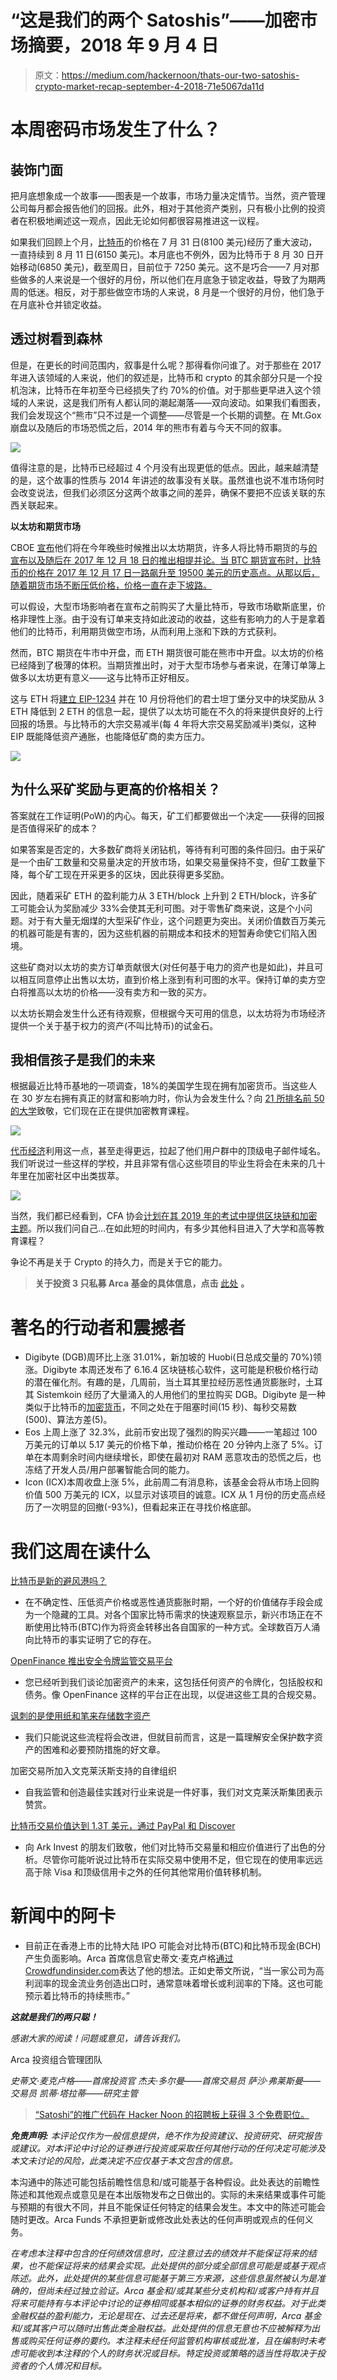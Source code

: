 # “这是我们的两个 Satoshis”——加密市场摘要，2018 年 9 月 4 日

> 原文：<https://medium.com/hackernoon/thats-our-two-satoshis-crypto-market-recap-september-4-2018-71e5067da11d>

# 本周密码市场发生了什么？

## 装饰门面

把月底想象成一个故事——图表是一个故事，市场力量决定情节。当然，资产管理公司每月都会报告他们的回报。此外，相对于其他资产类别，只有极小比例的投资者在积极地阐述这一观点，因此无论如何都很容易推进这一议程。

如果我们回顾上个月，[比特币](https://hackernoon.com/tagged/bitcoin)的价格在 7 月 31 日(8100 美元)经历了重大波动，一直持续到 8 月 11 日(6150 美元)。本月底也不例外，因为比特币于 8 月 30 日开始移动(6850 美元)，截至周日，目前位于 7250 美元。这不是巧合——7 月对那些做多的人来说是一个很好的月份，所以他们在月底急于锁定收益，导致了为期两周的低迷。相反，对于那些做空市场的人来说，8 月是一个很好的月份，他们急于在月底补仓并锁定收益。

## 透过树看到森林

但是，在更长的时间范围内，叙事是什么呢？那得看你问谁了。对于那些在 2017 年进入该领域的人来说，他们的叙述是，比特币和 crypto 的其余部分只是一个投机泡沫，比特币在年初至今已经损失了约 70%的价值。对于那些更早进入这个领域的人来说，这是我们所有人都认同的潮起潮落——双向波动。如果我们看图表，我们会发现这个“熊市”只不过是一个调整——尽管是一个长期的调整。在 Mt.Gox 崩盘以及随后的市场恐慌之后，2014 年的熊市有着与今天不同的叙事。

![](img/ef5860962114d70f94e8c58276738725.png)

值得注意的是，比特币已经超过 4 个月没有出现更低的低点。因此，越来越清楚的是，这个故事的性质与 2014 年讲述的故事没有关联。虽然谁也说不准市场何时会改变说法，但我们必须区分这两个故事之间的差异，确保不要把不应该关联的东西关联起来。

**以太坊和期货市场**

CBOE [宣布](https://cointelegraph.com/news/report-cboe-to-launch-ethereum-futures-trading-later-this-year)他们将在今年晚些时候推出以太坊期货，许多人将比特币期货的与[的宣布以及随后在 2017 年 12 月 18 日的推出相提并论。当 BTC 期货宣布时，比特币的价格在 2017 年 12 月 17 日一路飙升至 19500 美元的历史高点。从那以后，随着期货市场不断压低价格，价格一直在走下坡路。](https://www.cnbc.com/2017/12/01/cme-says-its-launching-bitcoin-futures-on-dec-18.html)

可以假设，大型市场影响者在宣布之前购买了大量比特币，导致市场歇斯底里，价格非理性上涨。由于没有订单来支持如此波动的收益，这些有影响力的人于是拿着他们的比特币，利用期货做空市场，从而利用上涨和下跌的方式获利。

然而，BTC 期货在牛市中开盘，而 ETH 期货很可能在熊市中开盘。以太坊的价格已经降到了极薄的体积。当期货推出时，对于大型市场参与者来说，在薄订单簿上做多以太坊更有意义——这与比特币正好相反。

这与 ETH 将[建立 EIP-1234](https://smartereum.com/31412/ethereum-eth-news-today-block-rewards-of-ethereum-eth-reduced-to-2-eth-by-core-developers-of-ethereum-ethereum-core-developers-delay-difficulty-bomb-implantation-eth-usd-price/) 并在 10 月份将他们的君士坦丁堡分叉中的块奖励从 3 ETH 降低到 2 ETH 的信息一起，提供了以太坊可能在不久的将来提供良好的上行回报的场景。与比特币的大宗交易减半(每 4 年将大宗交易奖励减半)类似，这种 EIP 既能降低资产通胀，也能降低矿商的卖方压力。

![](img/5285398f6d2fef0d61279f340c9daf21.png)

## 为什么采矿奖励与更高的价格相关？

答案就在工作证明(PoW)的内心。每天，矿工们都要做出一个决定——获得的回报是否值得采矿的成本？

如果答案是否定的，大多数矿商将关闭钻机，等待有利可图的条件回归。由于采矿是一个由矿工数量和交易量决定的开放市场，如果交易量保持不变，但矿工数量下降，每个矿工现在开采更多的区块，因此获得更多奖励。

因此，随着采矿 ETH 的盈利能力从 3 ETH/block 上升到 2 ETH/block，许多矿工可能会认为奖励减少 33%会使其无利可图。对于零售矿商来说，这是个小问题。对于有大量无烟煤的大型采矿作业，这个问题更为突出。关闭价值数百万美元的机器可能是有害的，因为这些机器的前期成本和技术的短暂寿命使它们陷入困境。

这些矿商对以太坊的卖方订单贡献很大(对任何基于电力的资产也是如此)，并且可以相互同意停止出售以太坊，直到价格上涨到有利可图的水平。保持订单的卖方空白将推高以太坊的价格——没有卖方和一致的买方。

以太坊长期会发生什么还有待观察，但根据今天可用的信息，以太坊将为市场经济提供一个关于基于权力的资产(不叫比特币)的试金石。

## 我相信孩子是我们的未来

根据最近比特币基地的一项调查，18%的美国学生现在拥有加密货币。当这些人在 30 岁左右拥有真正的财富和影响力时，你认为会发生什么？向 [21 所排名前 50 的大学](https://cointelegraph.com/news/coinbase-research-42-of-top-50-universities-offer-at-least-one-crypto-related-class)致敬，它们现在正在提供加密教育课程。

![](img/dbf047840ba5de4eba91e790e19725dc.png)

[代币经济](https://tokeneconomy.co/)利用这一点，甚至走得更远，拉起了他们用户群中的顶级电子邮件域名。我们听说过一些这样的学校，并且非常有信心这些项目的毕业生将会在未来的几十年里在加密社区中出类拔萃。

![](img/8fd236aa14fa4b3af4bec19f604858b3.png)

当然，我们都已经看到，CFA 协会[计划在其 2019 年的考试中提供区块链和加密主题](https://www.bloomberg.com/news/articles/2018-07-16/cfa-exam-adds-crypto-blockchain-topics-as-wall-street-dives-in)。所以我们问自己…在如此短的时间内，有多少其他科目进入了大学和高等教育课程？

争论不再是关于 Crypto 的持久力，而是关于它的能力。

> **关于投资 3 只私募 Arca 基金的具体信息，点击** [此处](https://arca.vosterra.com/referrals/pv-oXhLJr4A) **。**

# 著名的行动者和震撼者

*   Digibyte (DGB)周环比上涨 31.01%，新加坡的 Huobi(日总成交量的 70%)领涨。Digibyte 本周还发布了 6.16.4 区块链核心软件，这可能是积极价格行动的潜在催化剂。有趣的是，几周前，当土耳其里拉经历恶性通货膨胀时，土耳其 Sistemkoin 经历了大量涌入的人用他们的里拉购买 DGB。Digibyte 是一种类似于比特币的[加密货币](https://hackernoon.com/tagged/cryptocurrency)，不同之处在于阻塞时间(15 秒)、每秒交易数(500)、算法方差(5)。
*   Eos 上周上涨了 32.3%，此前币安出现了强烈的购买兴趣——一笔超过 100 万美元的订单以 5.17 美元的价格下单，推动价格在 20 分钟内上涨了 5%。订单在本周剩余时间内继续增长，即使在最初对 RAM 恶意攻击的恐慌之后，也冻结了开发人员/用户部署智能合同的能力。
*   Icon (ICX)本周收盘上涨 5%，此前周二有消息称，该基金会将从市场上回购价值 500 万美元的 ICX，以显示对该项目的诚意。ICX 从 1 月份的历史高点经历了一次明显的回撤(-93%)，但看起来正在寻找价格底部。

# 我们这周在读什么

[比特币是新的避风港吗？](https://www.zerohedge.com/news/2018-08-28/bitcoin-new-safe-haven-trade)

*   在不确定性、压低资产价格或恶性通货膨胀时期，一个好的价值储存手段会成为一个隐藏的工具。对各个国家比特币需求的快速观察显示，新兴市场正在不断使用比特币(BTC)作为将资金转移出各自国家的一种方式。全球数百万人涌向比特币的事实证明了它的存在。

[OpenFinance 推出安全令牌监管交易平台](https://www.coindesk.com/openfinance-launches-regulated-trading-platform-for-security-tokens/)

*   您已经听到我们谈论加密资产的未来，这包括任何资产的令牌化，包括股权和债务。像 OpenFinance 这样的平台正在出现，以促进这些工具的合规交易。

[讽刺的是使用纸和笔来存储数字资产](https://www.wired.com/story/coinbase-physical-vault-to-secure-a-virtual-currency/)

*   我们只能说这些流程将会改进，但就目前而言，这是一篇理解安全保护数字资产的困难和必要预防措施的好文章。

加密交易所加入文克莱沃斯支持的自律组织

*   自我监管和创造最佳实践对行业来说是一件好事，我们对文克莱沃斯集团表示赞赏。

[比特币交易价值达到 1.3T 美元，通过 PayPal 和 Discover](https://xbt.net/blog/bitcoin-blog/bitcoin-transaction-value-reaches-1-3t-as-it-passes-paypal-and-discover/)

*   向 Ark Invest 的朋友们致敬，他们对比特币交易量和相应价值进行了出色的分析。尽管你可能听说过比特币在实际交易中使用不足，但它现在的使用率远远高于除 Visa 和顶级信用卡之外的任何其他常用价值转移机制。

# **新闻中的阿卡**

*   目前正在香港上市的比特大陆 IPO 可能会对比特币(BTC)和比特币现金(BCH)产生负面影响。Arca 首席信息官史蒂文·麦克卢格[通过 Crowdfundinsider.com](https://www.crowdfundinsider.com/2018/09/138553-bitmain-ipo-what-it-means-for-bitcoin/)表达了他的想法。正如史蒂文所说，“当一家公司为高利润率的现金流业务创造出口时，通常意味着增长或利润率的下降。这也可能预示着比特币的持续熊市。”

***这就是我们的两只聪！***

*感谢大家的阅读！问题或意见，请告诉我们。*

Arca 投资组合管理团队

*史蒂文·麦克卢格——首席投资官
杰夫·多尔曼——首席交易员
萨沙·弗莱斯曼——交易员
凯蒂·塔拉蒂——研究主管*

> [“Satoshi”的推广代码在 Hacker Noon 的招聘板上获得 3 个免费职位。](https://jobs.hackernoon.com/payments/new?c=9e6c6e12-844b-499d-96cc-e03e956b3139)

***免责声明:*** *本评论仅作为一般信息提供，绝不作为投资建议、投资研究、研究报告或建议。对本评论中讨论的证券进行投资或采取任何其他行动的任何决定可能涉及本文未讨论的风险，此类决定不应仅基于本文包含的信息。*

本沟通中的陈述可能包括前瞻性信息和/或可能基于各种假设。此处表达的前瞻性陈述和其他观点或意见是在本出版物发布之日做出的。实际的未来结果或事件可能与预期的有很大不同，并且不能保证任何特定的结果会发生。本文中的陈述可能会随时更改。Arca Funds 不承担更新或修改此处表达的任何声明或观点的任何义务。

*在考虑本注释中包含的任何绩效信息时，应注意过去的绩效并不能保证将来的结果，也不能保证将来的结果会实现。此处提供的部分或全部信息可能是或基于观点陈述。此外，此处提供的某些信息可能基于第三方来源，这些信息虽然被认为是准确的，但尚未经过独立验证。Arca 基金和/或其某些分支机构和/或客户持有并且将来可能持有与本评论中讨论的证券相同或基本相似的证券的财务权益。对于此类金融权益的盈利能力，无论是现在、过去还是将来，都不做任何声明，Arca 基金和/或其客户可以随时出售此类金融权益。此处提供的信息无意也不应被解释为出售或购买任何证券的要约。本注释未经任何监管机构审核或批准，且在编制时未考虑可能收到本注释的个人的财务状况或目标。特定投资或策略的适当性将取决于投资者的个人情况和目标。*